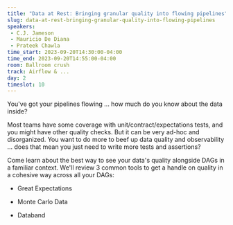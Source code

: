 ```yaml
---
title: "Data at Rest: Bringing granular quality into flowing pipelines"
slug: data-at-rest-bringing-granular-quality-into-flowing-pipelines
speakers:
 - C.J. Jameson
 - Mauricio De Diana
 - Prateek Chawla
time_start: 2023-09-20T14:30:00-04:00
time_end: 2023-09-20T14:55:00-04:00
room: Ballroom crush
track: Airflow & ...
day: 2
timeslot: 10
---
```


You've got your pipelines flowing ... how much do you know about the data inside?
 
 
 
 Most teams have some coverage with unit/contract/expectations tests, and you might have other quality checks. But it can be very ad-hoc and disorganized. You want to do more to beef up data quality and observability ... does that mean you just need to write more tests and assertions?
 
 
 
 Come learn about the best way to see your data's quality alongside DAGs in a familiar context. We'll review 3 common tools to get a handle on quality in a cohesive way across all your DAGs:
 
 
 
 - Great Expectations
 
 - Monte Carlo Data
 
 - Databand